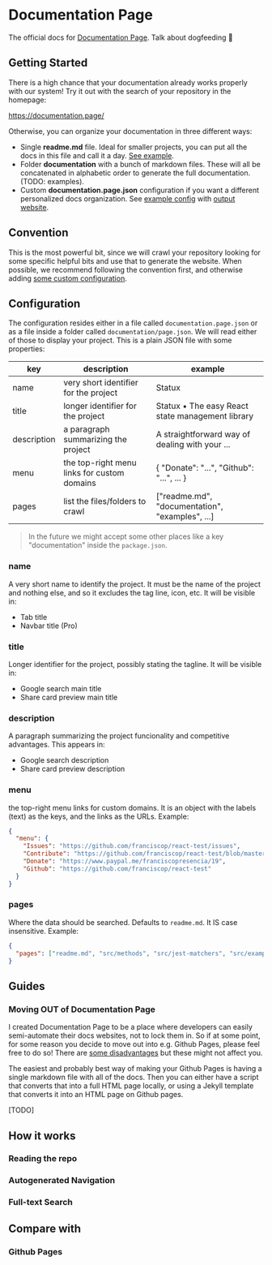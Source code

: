 # Documentation Page

The official docs for [Documentation Page](https://documentation.page/). Talk about dogfeeding 🤗


## Getting Started

There is a high chance that your documentation already works properly with our system! Try it out with the search of your repository in the homepage:

https://documentation.page/

Otherwise, you can organize your documentation in three different ways:

- Single **readme.md** file. Ideal for smaller projects, you can put all the docs in this file and call it a day. [See example](https://documentation.page/github/sindresorhus/meow/).
- Folder **documentation** with a bunch of markdown files. These will all be concatenated in alphabetic order to generate the full documentation. (TODO: examples).
- Custom **documentation.page.json** configuration if you want a different personalized docs organization. See [example config](https://github.com/franciscop/react-test/blob/master/documentation.page.json) with [output website](https://react-test.dev/).

## Convention

This is the most powerful bit, since we will crawl your repository looking for some specific helpful bits and use that to generate the website. When possible, we recommend following the convention first, and otherwise adding [some custom configuration](#configuration).



## Configuration

The configuration resides either in a file called `documentation.page.json` or as a file inside a folder called `documentation/page.json`. We will read either of those to display your project. This is a plain JSON file with some properties:

| key         | description                                    | example                                             |
|-------------|------------------------------------------------|-----------------------------------------------------|
| name        | very short identifier for the project          | Statux                                              |
| title       | longer identifier for the project              | Statux • The easy React state management library    |
| description | a paragraph summarizing the project            | A straightforward way of dealing with your ...      |
| menu        | the top-right menu links for custom domains    | { "Donate": "...", "Github": "...", ... }           |
| pages       | list the files/folders to crawl                | \["readme.md", "documentation", "examples", ...\]   |


> In the future we might accept some other places like a key "documentation" inside the `package.json`.

### name

A very short name to identify the project. It must be the name of the project and nothing else, and so it excludes the tag line, icon, etc. It will be visible in:

- Tab title
- Navbar title (Pro)


### title

Longer identifier for the project, possibly stating the tagline. It will be visible in:

- Google search main title
- Share card preview main title


### description

A paragraph summarizing the project funcionality and competitive advantages. This appears in:

  - Google search description
  - Share card preview description
  

### menu 

the top-right menu links for custom domains. It is an object with the labels (text) as the keys, and the links as the URLs. Example:

```json
{
  "menu": {
    "Issues": "https://github.com/franciscop/react-test/issues",
    "Contribute": "https://github.com/franciscop/react-test/blob/master/Contributing.md",
    "Donate": "https://www.paypal.me/franciscopresencia/19",
    "Github": "https://github.com/franciscop/react-test"
  }
}
```


### pages

Where the data should be searched. Defaults to `readme.md`. It IS case insensitive. Example:

```json
{
  "pages": ["readme.md", "src/methods", "src/jest-matchers", "src/examples"]
}
```



## Guides

### Moving OUT of Documentation Page

I created Documentation Page to be a place where developers can easily semi-automate their docs websites, not to lock them in. So if at some point, for some reason you decide to move out into e.g. Github Pages, please feel free to do so! There are [some disadvantages](#github-pages) but these might not affect you.

The easiest and probably best way of making your Github Pages is having a single markdown file with all of the docs. Then you can either have a script that converts that into a full HTML page locally, or using a Jekyll template that converts it into an HTML page on Github pages.

[TODO]




## How it works

### Reading the repo

### Autogenerated Navigation

### Full-text Search


## Compare with

### Github Pages

